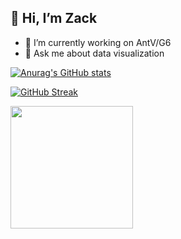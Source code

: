 ## 👋 Hi, I’m Zack

<!---
TZZack/TZZack is a ✨ special ✨ repository because its `README.md` (this file) appears on your GitHub profile.
You can click the Preview link to take a look at your changes.
--->

- 🔭 I’m currently working on AntV/G6
- 💬 Ask me about data visualization

[![Anurag's GitHub stats](https://github-readme-stats.vercel.app/api?username=TZZack&theme=onedark&count_private=true&show_icons=true)](https://github.com/anuraghazra/github-readme-stats)

[![GitHub Streak](https://github-readme-streak-stats.herokuapp.com?user=TZZack)](https://git.io/streak-stats)

<img src="https://bubkoo-server.vercel.app/365dots" height="196"/>
